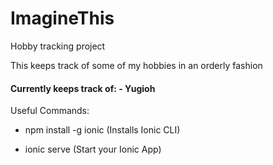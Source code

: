 # ImagineThis
Hobby tracking project

This keeps track of some of my hobbies in an orderly fashion

<h4>Currently keeps track of: 
    - Yugioh
</h4>


Useful Commands:
- npm install -g ionic
    (Installs Ionic CLI)

- ionic serve
    (Start your Ionic App)